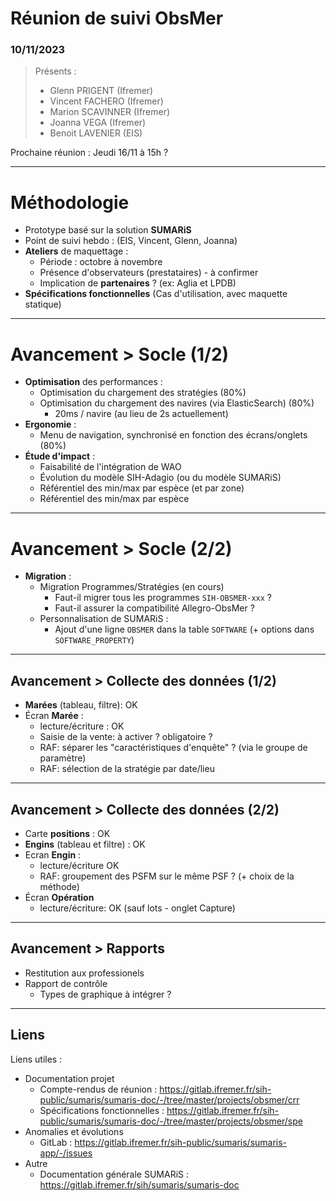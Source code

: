 # Réunion de suivi ObsMer
### 10/11/2023

> Présents :
>
> - Glenn PRIGENT (Ifremer)
> - Vincent FACHERO (Ifremer)
> - Marion SCAVINNER (Ifremer)
> - Joanna VEGA (Ifremer)
> - Benoit LAVENIER (EIS)

Prochaine réunion : Jeudi 16/11 à 15h ?

---
# Méthodologie

- Prototype basé sur la solution **SUMARiS**
- Point de suivi hebdo : 
  (EIS, Vincent, Glenn, Joanna)
- **Ateliers** de maquettage : 
  - Période : octobre à novembre 
  - Présence d'observateurs (prestataires) - à confirmer
  - Implication de **partenaires** ? (ex: Aglia et LPDB)
- **Spécifications fonctionnelles** (Cas d'utilisation, avec maquette statique)

---
# Avancement > Socle (1/2)

- **Optimisation** des performances : 
  - Optimisation du chargement des stratégies (80%)
  - Optimisation du chargement des navires (via ElasticSearch) (80%)
    - 20ms / navire (au lieu de 2s actuellement)
- **Ergonomie** :
  - Menu de navigation, synchronisé en fonction des écrans/onglets (80%)
- **Étude d'impact** : 
  - Faisabilité de l'intégration de WAO
  - Évolution du modèle SIH-Adagio (ou du modèle SUMARiS)
  - Référentiel des min/max par espèce (et par zone)
  - Référentiel des min/max par espèce

---
# Avancement > Socle (2/2)

- **Migration** :
  - Migration Programmes/Stratégies (en cours)
    - Faut-il migrer tous les programmes `SIH-OBSMER-xxx` ?
    - Faut-il assurer la compatibilité Allegro-ObsMer ?
  - Personnalisation de SUMARiS : 
    - Ajout d'une ligne `OBSMER` dans la table `SOFTWARE` (+ options dans `SOFTWARE_PROPERTY`)

---

## Avancement > Collecte des données (1/2)

- **Marées** (tableau, filtre): OK
- Écran **Marée** : 
  - lecture/écriture : OK
  - Saisie de la vente: à activer ? obligatoire ?
  - RAF: séparer les "caractéristiques d'enquête" ? (via le groupe de paramètre) 
  - RAF: sélection de la stratégie par date/lieu

---

## Avancement > Collecte des données (2/2)

- Carte **positions** : OK
- **Engins** (tableau et filtre) : OK
- Ecran **Engin** : 
    - lecture/écriture OK
    - RAF: groupement des PSFM sur le même PSF ? (+ choix de la méthode)
- Écran **Opération**
  - lecture/écriture: OK (sauf lots - onglet Capture)

---

## Avancement > Rapports 

- Restitution aux professionels
- Rapport de contrôle
  - Types de graphique à intégrer ?

---
## Liens

Liens utiles :
* Documentation projet
  * Compte-rendus de réunion : https://gitlab.ifremer.fr/sih-public/sumaris/sumaris-doc/-/tree/master/projects/obsmer/crr
  * Spécifications fonctionnelles : https://gitlab.ifremer.fr/sih-public/sumaris/sumaris-doc/-/tree/master/projects/obsmer/spe
* Anomalies et évolutions
  * GitLab : https://gitlab.ifremer.fr/sih-public/sumaris/sumaris-app/-/issues
* Autre 
  * Documentation générale SUMARiS : https://gitlab.ifremer.fr/sih/sumaris/sumaris-doc
  

